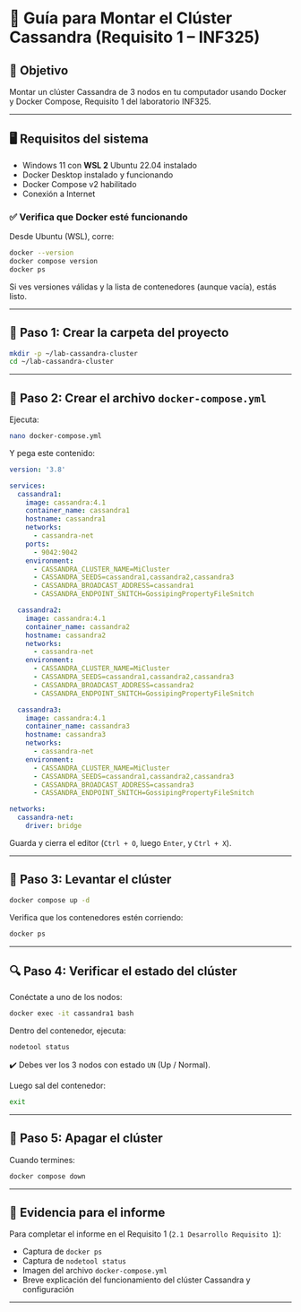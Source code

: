 
# 📘 Guía para Montar el Clúster Cassandra (Requisito 1 – INF325)

## 📌 Objetivo

Montar un clúster Cassandra de 3 nodos en tu computador usando Docker y Docker Compose, Requisito 1 del laboratorio INF325.

---

## 🖥️ Requisitos del sistema

- Windows 11 con **WSL 2** Ubuntu 22.04 instalado
- Docker Desktop instalado y funcionando
- Docker Compose v2 habilitado
- Conexión a Internet

### ✅ Verifica que Docker esté funcionando

Desde Ubuntu (WSL), corre:

```bash
docker --version
docker compose version
docker ps
```

Si ves versiones válidas y la lista de contenedores (aunque vacía), estás listo.

---

## 📁 Paso 1: Crear la carpeta del proyecto

```bash
mkdir -p ~/lab-cassandra-cluster
cd ~/lab-cassandra-cluster
```

---

## 📄 Paso 2: Crear el archivo `docker-compose.yml`

Ejecuta:

```bash
nano docker-compose.yml
```

Y pega este contenido:

```yaml
version: '3.8'

services:
  cassandra1:
    image: cassandra:4.1
    container_name: cassandra1
    hostname: cassandra1
    networks:
      - cassandra-net
    ports:
      - 9042:9042
    environment:
      - CASSANDRA_CLUSTER_NAME=MiCluster
      - CASSANDRA_SEEDS=cassandra1,cassandra2,cassandra3
      - CASSANDRA_BROADCAST_ADDRESS=cassandra1
      - CASSANDRA_ENDPOINT_SNITCH=GossipingPropertyFileSnitch

  cassandra2:
    image: cassandra:4.1
    container_name: cassandra2
    hostname: cassandra2
    networks:
      - cassandra-net
    environment:
      - CASSANDRA_CLUSTER_NAME=MiCluster
      - CASSANDRA_SEEDS=cassandra1,cassandra2,cassandra3
      - CASSANDRA_BROADCAST_ADDRESS=cassandra2
      - CASSANDRA_ENDPOINT_SNITCH=GossipingPropertyFileSnitch

  cassandra3:
    image: cassandra:4.1
    container_name: cassandra3
    hostname: cassandra3
    networks:
      - cassandra-net
    environment:
      - CASSANDRA_CLUSTER_NAME=MiCluster
      - CASSANDRA_SEEDS=cassandra1,cassandra2,cassandra3
      - CASSANDRA_BROADCAST_ADDRESS=cassandra3
      - CASSANDRA_ENDPOINT_SNITCH=GossipingPropertyFileSnitch

networks:
  cassandra-net:
    driver: bridge
```

Guarda y cierra el editor (`Ctrl + O`, luego `Enter`, y `Ctrl + X`).

---

## 🚀 Paso 3: Levantar el clúster

```bash
docker compose up -d
```

Verifica que los contenedores estén corriendo:

```bash
docker ps
```

---

## 🔍 Paso 4: Verificar el estado del clúster

Conéctate a uno de los nodos:

```bash
docker exec -it cassandra1 bash
```

Dentro del contenedor, ejecuta:

```bash
nodetool status
```

✔️ Debes ver los 3 nodos con estado `UN` (Up / Normal).

Luego sal del contenedor:

```bash
exit
```

---

## 🛑 Paso 5: Apagar el clúster

Cuando termines:

```bash
docker compose down
```

---

## 📸 Evidencia para el informe

Para completar el informe en el Requisito 1 (`2.1 Desarrollo Requisito 1`):

- Captura de `docker ps`
- Captura de `nodetool status`
- Imagen del archivo `docker-compose.yml`
- Breve explicación del funcionamiento del clúster Cassandra y configuración

---
